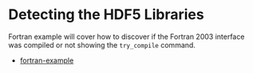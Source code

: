 # Detecting the HDF5 Libraries

Fortran example will cover how to discover if the Fortran 2003 interface was
compiled or not showing the `try_compile` command.


- [fortran-example](fortran-example/)

